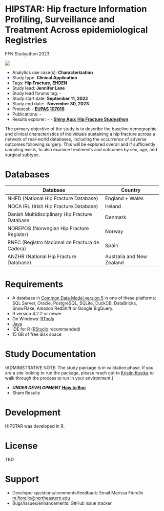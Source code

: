 # HIPSTAR: Hip fracture Information Profiling, Surveillance and Treatment Across epidemiological Registries
FFN Studyathon 2023

<img src="https://img.shields.io/badge/Study%20Status-Started-blue.svg"/>

-   Analytics use case(s): **Characterization**
-   Study type: **Clinical Application**
-   Tags: **Hip Fracture, EHDEN**
-   Study lead: **Jennifer Lane**
-   Study lead forums tag: -
-   Study start date: **September 11, 2023**
-   Study end date: -**November 30, 2023**
-   Protocol: - **[EUPAS 107016](https://www.encepp.eu/encepp/viewResource.htm?id=107016)**
-   Publications: -
-   Results explorer: -  - **[Shiny App: Hip Fracture Studyathon](https://bartsbonejointhealth.shinyapps.io/Hipstar/)**

The primary objective of the study is to describe the baseline demographic and clinical characteristics of individuals sustaining a hip fracture across a network of real-world databases, including the occurrence of adverse outcomes following surgery. This will be explored overall and if sufficiently sampling exists, to also examine treatments and outcomes by sex, age, and surgical subtype.

# Databases

| Database                              | Country |
|--------------------------------|------------------|
| NHFD (National Hip Fracture Database) | England + Wales     | 
| NOCA IRL (Irish Hip Fracture Database)| Ireland             | 
| Danish Multidisciplinary Hip Fracture Database | Denmark    | 
| NOREPOS (Norwegian Hip Fracture Register) | Norway    | 
| RNFC (Registro Nacional de Fractura de Cadera) | Spain   | 
| ANZHR (National Hip Fracture Database) | Australia and New Zealand    | 


# Requirements

-   A database in [Common Data Model version 5](https://github.com/OHDSI/CommonDataModel) in one of these platforms: SQL Server, Oracle, PostgreSQL, SQLite, DuckDB, DataBricks, SnowFlake, Amazon RedShift or Google BigQuery.
-   R version 4.2.2 or newer
-   On Windows: [RTools](http://cran.r-project.org/bin/windows/Rtools/)
-   [Java](https://java.com)
-   IDE for R ([RStudio](https://posit.co/products/open-source/rstudio/) recommended)
-   15 GB of free disk space

# Study Documentation

(ADMINISTRATIVE NOTE: The study package is in validation phase. If you are a site looking to run the package, please reach out to [Kristin Kostka](mailto:k.kostka@northeastern.edu) to walk through the process to run in your environment.)

-   ***UNDER DEVELOPMENT*** [**How to Run**](https://github.com/BartsBoneJointHealth/HipFractureStudyathon/blob/main/documentation/HowToRun.md)
-   Share Results

# Development

HIPSTAR was developed in R.

# License

TBD

# Support

-   Developer questions/comments/feedback: Email Marissa Fiorello m.fiorello@northeastern.edu
-   Bugs/issues/enhancements: GitHub issue tracker
